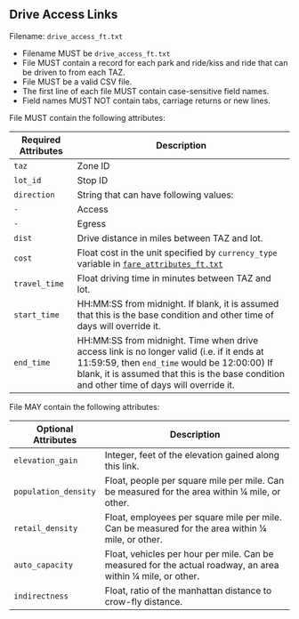 ## Drive Access Links
Filename: `drive_access_ft.txt`

 *  Filename MUST be `drive_access_ft.txt`
 *  File MUST contain a record for each park and ride/kiss and ride that can be driven to from each TAZ.
 *  File MUST be a valid CSV file.
 *  The first line of each file MUST contain case-sensitive field names.
 *  Field names MUST NOT contain tabs, carriage returns or new lines.
 
File MUST contain the following attributes:

Required Attributes	| Description										
----------			| -------------		
`taz`				    | Zone ID
`lot_id`			  | Stop ID
`direction`			| String that can have following values:
`-`				  	  |    Access
`-`	    		    |    Egress
`dist`				  | Drive distance in miles between TAZ and lot.
`cost`				  | Float cost in the unit specified by `currency_type` variable in [`fare_attributes_ft.txt`](/files/fare_attributes_ft.md)
`travel_time`		| Float driving time in minutes between TAZ and lot.
`start_time`		| HH:MM:SS from midnight.  If blank, it is assumed that this is the base condition and other time of days will override it.
`end_time`			| HH:MM:SS from midnight.  Time when drive access link is no longer valid (i.e. if it ends at 11:59:59, then `end_time` would be 12:00:00) If blank, it is assumed that this is the base condition and other time of days will override it.

File MAY contain the following attributes:

Optional Attributes	| Description										
----------			| -------------		
`elevation_gain`	| Integer, feet of the elevation gained along this link.
`population_density`| Float, people per square mile per mile. Can be measured for the area within ¼ mile, or other.
`retail_density`	| Float, employees per square mile per mile. Can be measured for the area within ¼ mile, or other.
`auto_capacity`		| Float, vehicles per hour per mile.  Can be measured for the actual roadway, an area within ¼ mile, or other.
`indirectness`		| Float, ratio of the manhattan distance to crow-fly distance.
